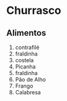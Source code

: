 # Churrasco

## Alimentos

1. contrafilé
1. fraldinha 
1. costela
1. Picanha
1. fraldinha 
1. Pão de Alho
1. Frango
1. Calabresa